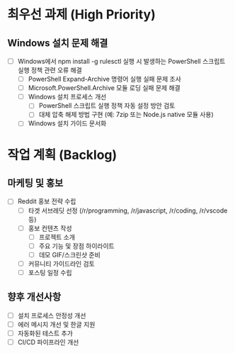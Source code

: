 # 최우선 과제 (High Priority)

## Windows 설치 문제 해결
- [ ] Windows에서 npm install -g rulesctl 실행 시 발생하는 PowerShell 스크립트 실행 정책 관련 오류 해결
  - [ ] PowerShell Expand-Archive 명령어 실행 실패 문제 조사
  - [ ] Microsoft.PowerShell.Archive 모듈 로딩 실패 문제 해결
  - [ ] Windows 설치 프로세스 개선
    - [ ] PowerShell 스크립트 실행 정책 자동 설정 방안 검토
    - [ ] 대체 압축 해제 방법 구현 (예: 7zip 또는 Node.js native 모듈 사용)
  - [ ] Windows 설치 가이드 문서화

# 작업 계획 (Backlog)

## 마케팅 및 홍보
- [ ] Reddit 홍보 전략 수립
  - [ ] 타겟 서브레딧 선정 (/r/programming, /r/javascript, /r/coding, /r/vscode 등)
  - [ ] 홍보 컨텐츠 작성
    - [ ] 프로젝트 소개
    - [ ] 주요 기능 및 장점 하이라이트
    - [ ] 데모 GIF/스크린샷 준비
  - [ ] 커뮤니티 가이드라인 검토
  - [ ] 포스팅 일정 수립

## 향후 개선사항
- [ ] 설치 프로세스 안정성 개선
- [ ] 에러 메시지 개선 및 한글 지원
- [ ] 자동화된 테스트 추가
- [ ] CI/CD 파이프라인 개선 